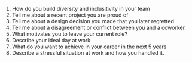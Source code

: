 1. How do you build diversity and inclusitivity in your team
2. Tell me about a recent project you are proud of
3. Tell me about a design decision you made that you later regretted.
4. Tell me about a disagreement or conflict between you and a coworker.
5. What motivates you to leave your current role?
6. Describe your ideal day at work
7. What do you want to achieve in your career in the next 5 years
8. Describe a stressful situation at work and how you handled it.
